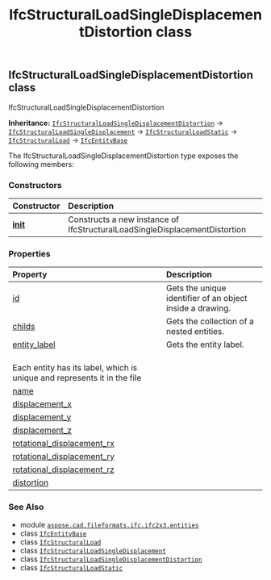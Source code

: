 ﻿---
title: IfcStructuralLoadSingleDisplacementDistortion class
second_title: Aspose.CAD for Python via .NET API References
description: 
type: docs
weight: 5500
url: /python-net/aspose.cad.fileformats.ifc.ifc2x3.entities/ifcstructuralloadsingledisplacementdistortion/
is_root: false
---

## IfcStructuralLoadSingleDisplacementDistortion class

IfcStructuralLoadSingleDisplacementDistortion



**Inheritance:** [`IfcStructuralLoadSingleDisplacementDistortion`](/cad/python-net/aspose.cad.fileformats.ifc.ifc2x3.entities/ifcstructuralloadsingledisplacementdistortion) → 
[`IfcStructuralLoadSingleDisplacement`](/cad/python-net/aspose.cad.fileformats.ifc.ifc2x3.entities/ifcstructuralloadsingledisplacement) → 
[`IfcStructuralLoadStatic`](/cad/python-net/aspose.cad.fileformats.ifc.ifc2x3.entities/ifcstructuralloadstatic) → 
[`IfcStructuralLoad`](/cad/python-net/aspose.cad.fileformats.ifc.ifc2x3.entities/ifcstructuralload) → 
[`IfcEntityBase`](/cad/python-net/aspose.cad.fileformats.ifc/ifcentitybase)



The IfcStructuralLoadSingleDisplacementDistortion type exposes the following members:

### Constructors
| Constructor | Description |
| :- | :- |
| [__init__](/cad/python-net/aspose.cad.fileformats.ifc.ifc2x3.entities/ifcstructuralloadsingledisplacementdistortion/__init__/#) | Constructs a new instance of IfcStructuralLoadSingleDisplacementDistortion |


### Properties
| Property | Description |
| :- | :- |
| [id](/cad/python-net/aspose.cad.fileformats.ifc.ifc2x3.entities/ifcstructuralloadsingledisplacementdistortion/id) | Gets the unique identifier of an object inside a drawing. |
| [childs](/cad/python-net/aspose.cad.fileformats.ifc.ifc2x3.entities/ifcstructuralloadsingledisplacementdistortion/childs) | Gets the collection of a nested entities. |
| [entity_label](/cad/python-net/aspose.cad.fileformats.ifc.ifc2x3.entities/ifcstructuralloadsingledisplacementdistortion/entity_label) | Gets the entity label.<br/>Each entity has its label, which is unique and represents it in the file |
| [name](/cad/python-net/aspose.cad.fileformats.ifc.ifc2x3.entities/ifcstructuralloadsingledisplacementdistortion/name) |  |
| [displacement_x](/cad/python-net/aspose.cad.fileformats.ifc.ifc2x3.entities/ifcstructuralloadsingledisplacementdistortion/displacement_x) |  |
| [displacement_y](/cad/python-net/aspose.cad.fileformats.ifc.ifc2x3.entities/ifcstructuralloadsingledisplacementdistortion/displacement_y) |  |
| [displacement_z](/cad/python-net/aspose.cad.fileformats.ifc.ifc2x3.entities/ifcstructuralloadsingledisplacementdistortion/displacement_z) |  |
| [rotational_displacement_rx](/cad/python-net/aspose.cad.fileformats.ifc.ifc2x3.entities/ifcstructuralloadsingledisplacementdistortion/rotational_displacement_rx) |  |
| [rotational_displacement_ry](/cad/python-net/aspose.cad.fileformats.ifc.ifc2x3.entities/ifcstructuralloadsingledisplacementdistortion/rotational_displacement_ry) |  |
| [rotational_displacement_rz](/cad/python-net/aspose.cad.fileformats.ifc.ifc2x3.entities/ifcstructuralloadsingledisplacementdistortion/rotational_displacement_rz) |  |
| [distortion](/cad/python-net/aspose.cad.fileformats.ifc.ifc2x3.entities/ifcstructuralloadsingledisplacementdistortion/distortion) |  |



### See Also
* module [`aspose.cad.fileformats.ifc.ifc2x3.entities`](..)
* class [`IfcEntityBase`](/cad/python-net/aspose.cad.fileformats.ifc/ifcentitybase)
* class [`IfcStructuralLoad`](/cad/python-net/aspose.cad.fileformats.ifc.ifc2x3.entities/ifcstructuralload)
* class [`IfcStructuralLoadSingleDisplacement`](/cad/python-net/aspose.cad.fileformats.ifc.ifc2x3.entities/ifcstructuralloadsingledisplacement)
* class [`IfcStructuralLoadSingleDisplacementDistortion`](/cad/python-net/aspose.cad.fileformats.ifc.ifc2x3.entities/ifcstructuralloadsingledisplacementdistortion)
* class [`IfcStructuralLoadStatic`](/cad/python-net/aspose.cad.fileformats.ifc.ifc2x3.entities/ifcstructuralloadstatic)
